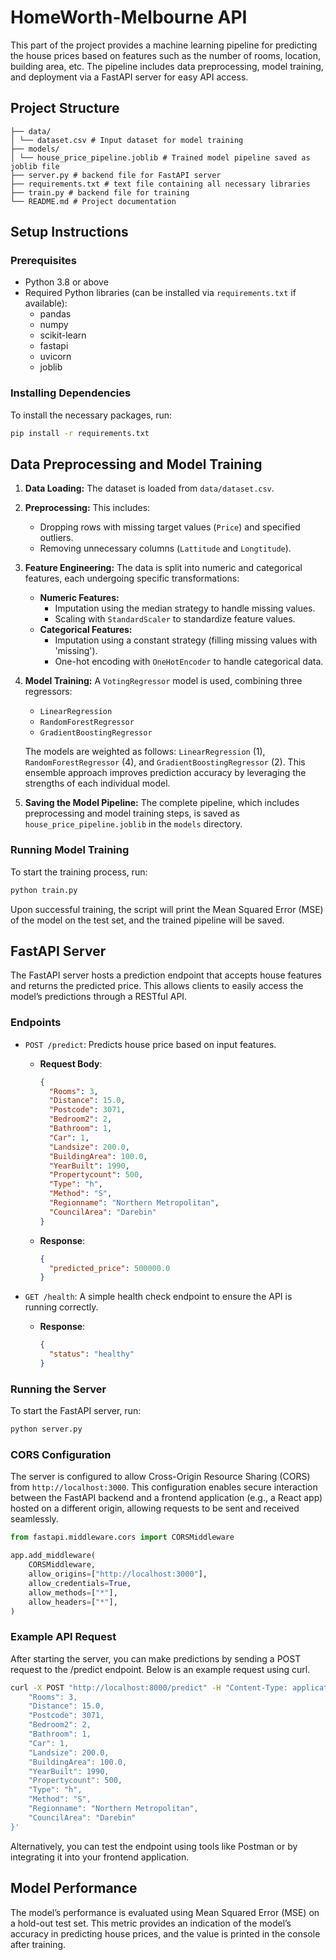 
# HomeWorth-Melbourne API

This part of the project provides a machine learning pipeline for predicting the house prices based on features such as the number of rooms, location, building area, etc. The pipeline includes data preprocessing, model training, and deployment via a FastAPI server for easy API access.

## Project Structure
```
├── data/
│ └── dataset.csv # Input dataset for model training 
├── models/ 
│ └── house_price_pipeline.joblib # Trained model pipeline saved as joblib file 
├── server.py # backend file for FastAPI server
├── requirements.txt # text file containing all necessary libraries
├── train.py # backend file for training
└── README.md # Project documentation
```

## Setup Instructions

### Prerequisites

- Python 3.8 or above
- Required Python libraries (can be installed via `requirements.txt` if available):
  - pandas
  - numpy
  - scikit-learn
  - fastapi
  - uvicorn
  - joblib

### Installing Dependencies

To install the necessary packages, run:

```bash
pip install -r requirements.txt
```
## Data Preprocessing and Model Training

1. **Data Loading:** The dataset is loaded from `data/dataset.csv`.

2. **Preprocessing:** This includes:
   - Dropping rows with missing target values (`Price`) and specified outliers.
   - Removing unnecessary columns (`Lattitude` and `Longtitude`).

3. **Feature Engineering:** The data is split into numeric and categorical features, each undergoing specific transformations:
   - **Numeric Features:**
     - Imputation using the median strategy to handle missing values.
     - Scaling with `StandardScaler` to standardize feature values.
   - **Categorical Features:**
     - Imputation using a constant strategy (filling missing values with 'missing').
     - One-hot encoding with `OneHotEncoder` to handle categorical data.

4. **Model Training:** A `VotingRegressor` model is used, combining three regressors:
   - `LinearRegression`
   - `RandomForestRegressor`
   - `GradientBoostingRegressor`

   The models are weighted as follows: `LinearRegression` (1), `RandomForestRegressor` (4), and `GradientBoostingRegressor` (2). This ensemble approach improves prediction accuracy by leveraging the strengths of each individual model.

5. **Saving the Model Pipeline:** The complete pipeline, which includes preprocessing and model training steps, is saved as `house_price_pipeline.joblib` in the `models` directory.

### Running Model Training

To start the training process, run:

```bash
python train.py
```
Upon successful training, the script will print the Mean Squared Error (MSE) of the model on the test set, and the trained pipeline will be saved.

## FastAPI Server

The FastAPI server hosts a prediction endpoint that accepts house features and returns the predicted price. This allows clients to easily access the model’s predictions through a RESTful API.

### Endpoints

- `POST /predict`: Predicts house price based on input features.
  - **Request Body**:
    ```json
    {
      "Rooms": 3,
      "Distance": 15.0,
      "Postcode": 3071,
      "Bedroom2": 2,
      "Bathroom": 1,
      "Car": 1,
      "Landsize": 200.0,
      "BuildingArea": 100.0,
      "YearBuilt": 1990,
      "Propertycount": 500,
      "Type": "h",
      "Method": "S",
      "Regionname": "Northern Metropolitan",
      "CouncilArea": "Darebin"
    }
    ```
  - **Response**:
    ```json
    {
      "predicted_price": 500000.0
    }
    ```

- `GET /health`: A simple health check endpoint to ensure the API is running correctly.
  - **Response**:
    ```json
    {
      "status": "healthy"
    }
    ```

### Running the Server

To start the FastAPI server, run:

```bash
python server.py
```
### CORS Configuration

The server is configured to allow Cross-Origin Resource Sharing (CORS) from `http://localhost:3000`. This configuration enables secure interaction between the FastAPI backend and a frontend application (e.g., a React app) hosted on a different origin, allowing requests to be sent and received seamlessly.

```python
from fastapi.middleware.cors import CORSMiddleware

app.add_middleware(
    CORSMiddleware,
    allow_origins=["http://localhost:3000"],
    allow_credentials=True,
    allow_methods=["*"],
    allow_headers=["*"],
)
```
### Example API Request

After starting the server, you can make predictions by sending a POST request to the /predict endpoint. Below is an example request using curl.

```bash
curl -X POST "http://localhost:8000/predict" -H "Content-Type: application/json" -d '{
    "Rooms": 3,
    "Distance": 15.0,
    "Postcode": 3071,
    "Bedroom2": 2,
    "Bathroom": 1,
    "Car": 1,
    "Landsize": 200.0,
    "BuildingArea": 100.0,
    "YearBuilt": 1990,
    "Propertycount": 500,
    "Type": "h",
    "Method": "S",
    "Regionname": "Northern Metropolitan",
    "CouncilArea": "Darebin"
}'
```

Alternatively, you can test the endpoint using tools like Postman or by integrating it into your frontend application.

## Model Performance

The model’s performance is evaluated using Mean Squared Error (MSE) on a hold-out test set. This metric provides an indication of the model’s accuracy in predicting house prices, and the value is printed in the console after training.
